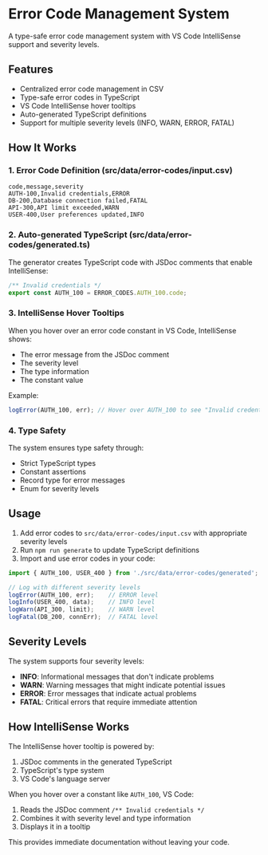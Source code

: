 # Error Code Management System

A type-safe error code management system with VS Code IntelliSense support and severity levels.

## Features

- Centralized error code management in CSV
- Type-safe error codes in TypeScript
- VS Code IntelliSense hover tooltips
- Auto-generated TypeScript definitions
- Support for multiple severity levels (INFO, WARN, ERROR, FATAL)

## How It Works

### 1. Error Code Definition (src/data/error-codes/input.csv)
```csv
code,message,severity
AUTH-100,Invalid credentials,ERROR
DB-200,Database connection failed,FATAL
API-300,API limit exceeded,WARN
USER-400,User preferences updated,INFO
```

### 2. Auto-generated TypeScript (src/data/error-codes/generated.ts)
The generator creates TypeScript code with JSDoc comments that enable IntelliSense:

```typescript
/** Invalid credentials */
export const AUTH_100 = ERROR_CODES.AUTH_100.code;
```

### 3. IntelliSense Hover Tooltips
When you hover over an error code constant in VS Code, IntelliSense shows:
- The error message from the JSDoc comment
- The severity level
- The type information
- The constant value

Example:
```typescript
logError(AUTH_100, err); // Hover over AUTH_100 to see "Invalid credentials (ERROR)"
```

### 4. Type Safety
The system ensures type safety through:
- Strict TypeScript types
- Constant assertions
- Record type for error messages
- Enum for severity levels

## Usage

1. Add error codes to `src/data/error-codes/input.csv` with appropriate severity levels
2. Run `npm run generate` to update TypeScript definitions
3. Import and use error codes in your code:
```typescript
import { AUTH_100, USER_400 } from './src/data/error-codes/generated';

// Log with different severity levels
logError(AUTH_100, err);    // ERROR level
logInfo(USER_400, data);    // INFO level
logWarn(API_300, limit);    // WARN level
logFatal(DB_200, connErr);  // FATAL level
```

## Severity Levels

The system supports four severity levels:

- **INFO**: Informational messages that don't indicate problems
- **WARN**: Warning messages that might indicate potential issues
- **ERROR**: Error messages that indicate actual problems
- **FATAL**: Critical errors that require immediate attention

## How IntelliSense Works

The IntelliSense hover tooltip is powered by:
1. JSDoc comments in the generated TypeScript
2. TypeScript's type system
3. VS Code's language server

When you hover over a constant like `AUTH_100`, VS Code:
1. Reads the JSDoc comment `/** Invalid credentials */`
2. Combines it with severity level and type information
3. Displays it in a tooltip

This provides immediate documentation without leaving your code.
